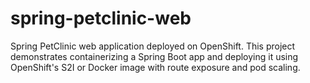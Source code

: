 # spring-petclinic-web
Spring PetClinic web application deployed on OpenShift. This project demonstrates containerizing a Spring Boot app and deploying it using OpenShift's S2I or Docker image with route exposure and pod scaling.
